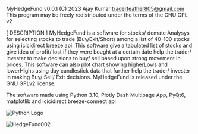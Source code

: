 MyHedgeFund  v0.0.1
  (C) 2023 Ajay Kumar <traderfeather805@gmail.com>
This program may be freely redistributed under the terms of the GNU GPL v2

[ DESCRIPTION ]
MyHedgeFund is a software for stocks/ demate Analysys for selecting stocks to trade (Buy/Exit/Short) among a list of 40-100 stocks using icicidirect breeze api.
This software give a tabulated list of stocks and give idea of profit/ lost if they were bought at a certain date help the trader/ invester to make decisions to buy/ sell based upon strong movement in prices.
This software can also plot chart showing higherLows and lowerHighs using day candlestick data that further help the trader/ invester in making Buy/ Sell/ Exit decisions.
MyHedgeFund is released under the GNU GPLv2 license.

The software made using Python 3.10, Plotly Dash Multipage App, PyQt6, matplotlib and icicidirect breeze-connect api 

![Python Logo](https://www.python.org/static/community_logos/python-logo.png)







![HedgeFund002](https://github.com/Stocktradesoft/MyHedgeFund/assets/161134443/2658b15e-514a-44c7-a8c1-9006dff5253c)






